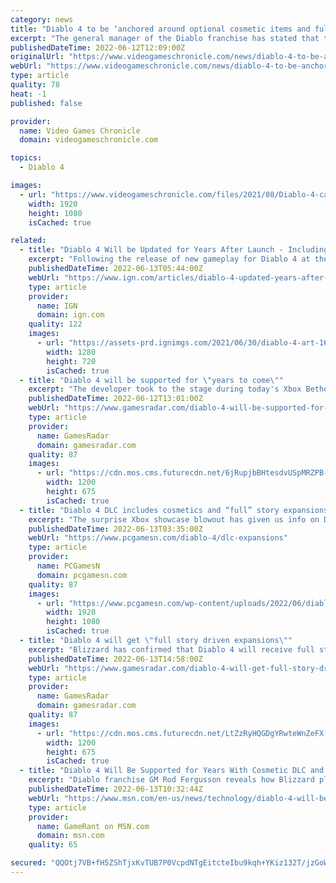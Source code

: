 ```yaml
---
category: news
title: "Diablo 4 to be ‘anchored around optional cosmetic items and full story driven expansions’"
excerpt: "The general manager of the Diablo franchise has stated that the upcoming Diablo 4 will be supported with content for years after release, including “optional cosmetic items”. Alongside the release of ..."
publishedDateTime: 2022-06-12T12:09:00Z
originalUrl: "https://www.videogameschronicle.com/news/diablo-4-to-be-anchored-around-optional-cosmetic-items-and-full-story-driven-expansions/"
webUrl: "https://www.videogameschronicle.com/news/diablo-4-to-be-anchored-around-optional-cosmetic-items-and-full-story-driven-expansions/"
type: article
quality: 78
heat: -1
published: false

provider:
  name: Video Games Chronicle
  domain: videogameschronicle.com

topics:
  - Diablo 4

images:
  - url: "https://www.videogameschronicle.com/files/2021/08/Diablo-4-campfire.jpg"
    width: 1920
    height: 1080
    isCached: true

related:
  - title: "Diablo 4 Will be Updated for Years After Launch - Including With Story Expansions"
    excerpt: "Following the release of new gameplay for Diablo 4 at the Xbox Bethesda Game Showcase, franchise lead Rod Fergusson took to Twitter (below) to answer some fan questions regarding ..."
    publishedDateTime: 2022-06-13T05:44:00Z
    webUrl: "https://www.ign.com/articles/diablo-4-updated-years-after-launch-story-expansions"
    type: article
    provider:
      name: IGN
      domain: ign.com
    quality: 122
    images:
      - url: "https://assets-prd.ignimgs.com/2021/06/30/diablo-4-art-1625059950283.jpg?width=1280"
        width: 1280
        height: 720
        isCached: true
  - title: "Diablo 4 will be supported for \"years to come\""
    excerpt: "The developer took to the stage during today's Xbox Bethesda showcase to reveal a ton of gameplay for Diablo 4 as well as a 2023 launch window. Blizzard had previously confirmed t ..."
    publishedDateTime: 2022-06-12T13:01:00Z
    webUrl: "https://www.gamesradar.com/diablo-4-will-be-supported-for-years-to-come/"
    type: article
    provider:
      name: GamesRadar
      domain: gamesradar.com
    quality: 87
    images:
      - url: "https://cdn.mos.cms.futurecdn.net/6jRupjbBHtesdvUSpMRZPB-1200-80.jpg"
        width: 1200
        height: 675
        isCached: true
  - title: "Diablo 4 DLC includes cosmetics and “full” story expansions"
    excerpt: "The surprise Xbox showcase blowout has given us info on Diablo 4 DLC, and it'll restrict microtransactions to cosmetics - with proper story expansions coming ..."
    publishedDateTime: 2022-06-13T03:35:00Z
    webUrl: "https://www.pcgamesn.com/diablo-4/dlc-expansions"
    type: article
    provider:
      name: PCGamesN
      domain: pcgamesn.com
    quality: 87
    images:
      - url: "https://www.pcgamesn.com/wp-content/uploads/2022/06/diablo-4-story-expansions.jpg"
        width: 1920
        height: 1080
        isCached: true
  - title: "Diablo 4 will get \"full story driven expansions\""
    excerpt: "Blizzard has confirmed that Diablo 4 will receive full story expansions as DLC after launch. \"To be clear, D4 is a full price game built for PC/PS/Xbox audiences,\" franchise GM Rod Fergusson says in a ..."
    publishedDateTime: 2022-06-13T14:58:00Z
    webUrl: "https://www.gamesradar.com/diablo-4-will-get-full-story-driven-expansions/"
    type: article
    provider:
      name: GamesRadar
      domain: gamesradar.com
    quality: 87
    images:
      - url: "https://cdn.mos.cms.futurecdn.net/LtZzRyHQGDgYRwteWnZeFX-1200-80.jpg"
        width: 1200
        height: 675
        isCached: true
  - title: "Diablo 4 Will Be Supported for Years With Cosmetic DLC and Story Expansions"
    excerpt: "Diablo franchise GM Rod Fergusson reveals how Blizzard plans on supporting Diablo 4 in the years after its release."
    publishedDateTime: 2022-06-13T10:32:44Z
    webUrl: "https://www.msn.com/en-us/news/technology/diablo-4-will-be-supported-for-years-with-cosmetic-dlc-and-story-expansions/ar-AAYpAq3"
    type: article
    provider:
      name: GameRant on MSN.com
      domain: msn.com
    quality: 65

secured: "QQOtj7VB+fH5ZShTjxKvTUB7P0VcpdNTgEitcteIbu9kqh+YKiz132T/jzGoWtXlj5LlZVIb6rNJoP22rJhgxhSdWwr3tMtHYNJJI0THmnOB7AG1Kh6AKvjz0ogQa0vQ629GhD8zQnH8QEXJM7yvnHFJwTQJaU/QTMw9z54fje/OEPMY8QTU6AOriv3+70bWStxZB2gzfbV8zciIDCNzuOViueRex8q34cMPeK5xoR3SNIhudgKSdJ4oul+Ilyq3MnUoSw5bOmug7Qte8YklwoQLkeTPzbNp4d7O/8MYGFLnQf9oBmkNld1ige/erWnZNay+Hq8vhSpMeBivdb5Zjr4BfQpjBA6SOHSZVgGZbow=;5j6LvnI+36uNj6C/bVEXiA=="
---
```


